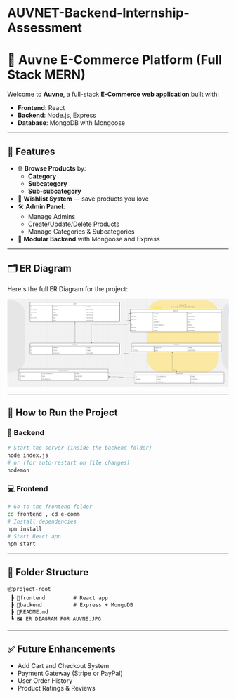 # AUVNET-Backend-Internship-Assessment
# 🛒 Auvne E-Commerce Platform (Full Stack MERN)

Welcome to **Auvne**, a full-stack **E-Commerce web application** built with:

- **Frontend**: React
- **Backend**: Node.js, Express
- **Database**: MongoDB with Mongoose

---

## 📌 Features

- 🌐 **Browse Products** by:
  - **Category**
  - **Subcategory**
  - **Sub-subcategory**
- 💖 **Wishlist System** — save products you love
- 🛠️ **Admin Panel**:
  - Manage Admins
  - Create/Update/Delete Products
  - Manage Categories & Subcategories
- 🧩 **Modular Backend** with Mongoose and Express

---

## 🗂️ ER Diagram

Here's the full ER Diagram for the project:

![ER Diagram](./Er%20DIAGRAM%20FOR%20AUVNE.JPG)

---

## 🚀 How to Run the Project

### 🔧 Backend
```bash
# Start the server (inside the backend folder)
node index.js
# or (for auto-restart on file changes)
nodemon
```

### 💻 Frontend
```bash
# Go to the frontend folder
cd frontend , cd e-comm
# Install dependencies
npm install
# Start React app
npm start
```

---

## 📁 Folder Structure

```
📦project-root
 ┣ 📂frontend         # React app
 ┣ 📂backend          # Express + MongoDB
 ┣ 📜README.md
 ┗ 🖼️ ER DIAGRAM FOR AUVNE.JPG
```

---

## ✅ Future Enhancements

- Add Cart and Checkout System
- Payment Gateway (Stripe or PayPal)
- User Order History
- Product Ratings & Reviews

